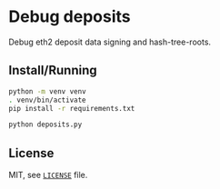 # Debug deposits

Debug eth2 deposit data signing and hash-tree-roots.

## Install/Running

```sh
python -m venv venv
. venv/bin/activate
pip install -r requirements.txt

python deposits.py
```

## License

MIT, see [`LICENSE`](./LICENSE) file.
